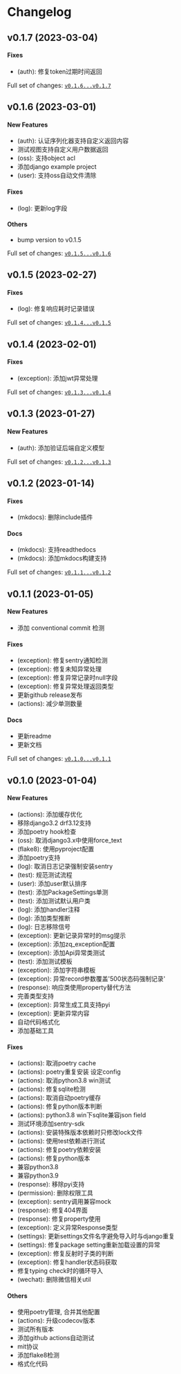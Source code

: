 # Changelog

## v0.1.7 (2023-03-04)

#### Fixes

* (auth): 修复token过期时间返回

Full set of changes: [`v0.1.6...v0.1.7`](https://github.com/Nagico/zq-django-util/compare/v0.1.6...v0.1.7)

## v0.1.6 (2023-03-01)

#### New Features

* (auth): 认证序列化器支持自定义返回内容
* 测试视图支持自定义用户数据返回
* (oss): 支持object acl
* 添加django example project
* (user): 支持oss自动文件清除
#### Fixes

* (log): 更新log字段
#### Others

* bump version to v0.1.5

Full set of changes: [`v0.1.5...v0.1.6`](https://github.com/Nagico/zq-django-util/compare/v0.1.5...v0.1.6)

## v0.1.5 (2023-02-27)

#### Fixes

* (log): 修复响应耗时记录错误

Full set of changes: [`v0.1.4...v0.1.5`](https://github.com/Nagico/zq-django-util/compare/v0.1.4...v0.1.5)

## v0.1.4 (2023-02-01)

#### Fixes

* (exception): 添加jwt异常处理

Full set of changes: [`v0.1.3...v0.1.4`](https://github.com/Nagico/zq-django-util/compare/v0.1.3...v0.1.4)

## v0.1.3 (2023-01-27)

#### New Features

* (auth): 添加验证后端自定义模型

Full set of changes: [`v0.1.2...v0.1.3`](https://github.com/Nagico/zq-django-util/compare/v0.1.2...v0.1.3)

## v0.1.2 (2023-01-14)

#### Fixes

* (mkdocs): 删除include插件
#### Docs

* (mkdocs): 支持readthedocs
* (mkdocs): 添加mkdocs构建支持

Full set of changes: [`v0.1.1...v0.1.2`](https://github.com/Nagico/zq-django-util/compare/v0.1.1...v0.1.2)

## v0.1.1 (2023-01-05)

#### New Features

* 添加 conventional commit 检测
#### Fixes

* (exception): 修复sentry通知检测
* (exception): 修复未知异常处理
* (exception): 修复异常记录时null字段
* (exception): 修复异常处理返回类型
* 更新github release发布
* (actions): 减少单测数量
#### Docs

* 更新readme
* 更新文档

Full set of changes: [`v0.1.0...v0.1.1`](https://github.com/Nagico/zq-django-util/compare/v0.1.0...v0.1.1)

## v0.1.0 (2023-01-04)

#### New Features

* (actions): 添加缓存优化
* 移除django3.2 drf3.12支持
* 添加poetry hook检查
* (oss): 取消django3.x中使用force_text
* (flake8): 使用pyproject配置
* 添加poetry支持
* (log): 取消日志记录强制安装sentry
* (test): 规范测试流程
* (user): 添加user默认排序
* (test): 添加PackageSettings单测
* (test): 添加测试默认用户类
* (log): 添加handler注释
* (log): 添加类型推断
* (log): 日志移除信号
* (exception): 更新记录异常时的msg提示
* (exception): 添加zq_exception配置
* (exception): 添加Api异常类测试
* (test): 添加测试模板
* (exception): 添加字符串模板
* (exception): 异常record参数覆盖'500状态码强制记录'
* (response): 响应类使用property替代方法
* 完善类型支持
* (exception): 异常生成工具支持pyi
* (exception): 更新异常内容
* 自动代码格式化
* 添加基础工具
#### Fixes

* (actions): 取消poetry cache
* (actions): poetry重复安装 设定config
* (actions): 取消python3.8 win测试
* (actions): 修复sqlite检测
* (actions): 取消自动poetry缓存
* (actions): 修复python版本判断
* (actions): python3.8 win下sqlite兼容json field
* 测试环境添加sentry-sdk
* (actions): 安装特殊版本依赖时只修改lock文件
* (actions): 使用test依赖进行测试
* (actions): 修复poetry依赖安装
* (actions): 修复python版本
* 兼容python3.8
* 兼容python3.9
* (response): 移除pyi支持
* (permission): 删除权限工具
* (exception): sentry调用兼容mock
* (response): 修复404界面
* (response): 修复property使用
* (exception): 定义异常Response类型
* (settings): 更新settings文件名字避免导入时与django重复
* (settings): 修复package setting重新加载设置的异常
* (exception): 修复反射时子类的判断
* (exception): 修复handler状态码获取
* 修复typing check时的循环导入
* (wechat): 删除微信相关util
#### Others

* 使用poetry管理, 合并其他配置
* (actions): 升级codecov版本
* 测试所有版本
* 添加github actions自动测试
* mit协议
* 添加flake8检测
* 格式化代码
